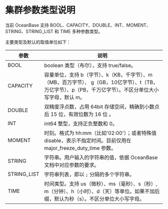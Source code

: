 # 集群参数类型说明

当前 OceanBase 支持 BOOL、CAPACITY、DOUBLE、INT、MOMENT、STRING、STRING_LIST 和 TIME 多种参数类型。

主要类型及默认的取值单位如下：

|     参数|     说明   |
|-------------|---------|
| BOOL        | boolean 类型（布尔），支持 true/false。 |
| CAPACITY    | 容量单位，支持 b（字节）、k（KB，千字节）、m（MB，百万字节）、 g（GB，10亿字节）、t（TB，万亿字节）、p（PB，千万亿字节）。不区分单位大小写字母，默认 m。 |
| DOUBLE      | 双精度浮点数，占用 64bit 存储空间，精确到小数点后 15 位，有效位数为 16 位 。 |
| INT         | int64 整型，支持正负整数和 0。   |
| MOMENT      | 时刻。格式为 hh:mm（比如'02:00'）；或者特殊值 disable，表示不指定时间。目前仅用在 major_freeze_duty_time 参数。  |
| STRING      | 字符串。用户输入的字符串的值，依据 OceanBase 文档中对应参数的要求。  |
| STRING_LIST | 字符串列表，即以 `;` 分隔的多个字符串。 |
| TIME        | 时间类型。支持 us（微秒）、ms（毫秒）、s（秒）, m（分钟）、h（小时）、d（天）等单位。如果不加后缀，默认为秒（s）。不区分单位大小写字母。   |
